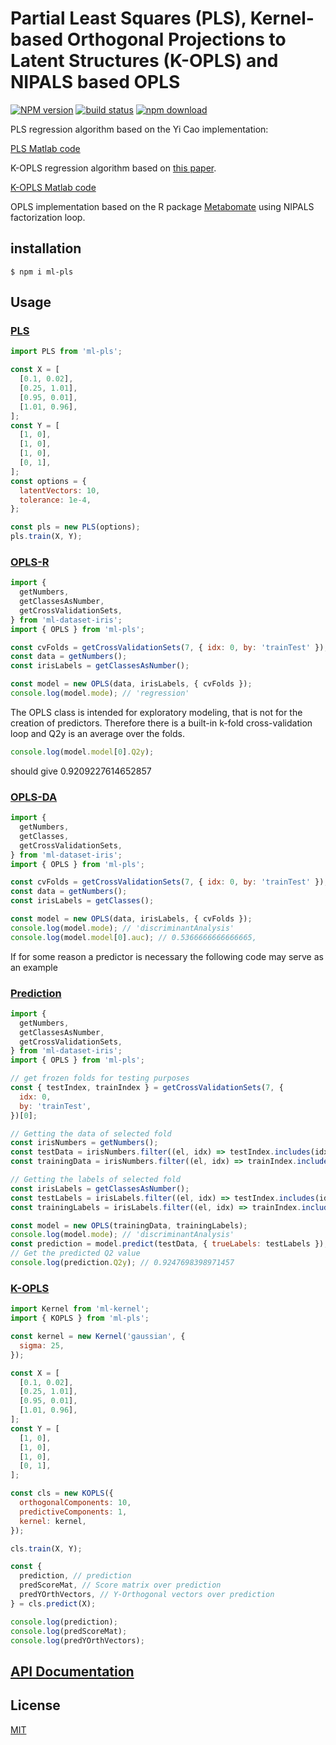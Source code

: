 # Partial Least Squares (PLS), Kernel-based Orthogonal Projections to Latent Structures (K-OPLS) and NIPALS based OPLS

[![NPM version][npm-image]][npm-url]
[![build status][ci-image]][ci-url]
[![npm download][download-image]][download-url]

PLS regression algorithm based on the Yi Cao implementation:

[PLS Matlab code](http://www.mathworks.com/matlabcentral/fileexchange/18760-partial-least-squares-and-discriminant-analysis)

K-OPLS regression algorithm based on [this paper](http://onlinelibrary.wiley.com/doi/10.1002/cem.1071/abstract).

[K-OPLS Matlab code](http://kopls.sourceforge.net/download.shtml)

OPLS implementation based on the R package [Metabomate](https://github.com/kimsche/MetaboMate) using NIPALS factorization loop.

## installation

`$ npm i ml-pls`

## Usage

### [PLS](./src/PLS.js)

```js
import PLS from 'ml-pls';

const X = [
  [0.1, 0.02],
  [0.25, 1.01],
  [0.95, 0.01],
  [1.01, 0.96],
];
const Y = [
  [1, 0],
  [1, 0],
  [1, 0],
  [0, 1],
];
const options = {
  latentVectors: 10,
  tolerance: 1e-4,
};

const pls = new PLS(options);
pls.train(X, Y);
```

### [OPLS-R](./src/OPLS.js)

```js
import {
  getNumbers,
  getClassesAsNumber,
  getCrossValidationSets,
} from 'ml-dataset-iris';
import { OPLS } from 'ml-pls';

const cvFolds = getCrossValidationSets(7, { idx: 0, by: 'trainTest' });
const data = getNumbers();
const irisLabels = getClassesAsNumber();

const model = new OPLS(data, irisLabels, { cvFolds });
console.log(model.mode); // 'regression'
```

The OPLS class is intended for exploratory modeling, that is not for the creation of predictors. Therefore there is a built-in k-fold cross-validation loop and Q2y is an average over the folds.

```js
console.log(model.model[0].Q2y);
```
should give 0.9209227614652857

### [OPLS-DA](./src/OPLS.js)

```js
import {
  getNumbers,
  getClasses,
  getCrossValidationSets,
} from 'ml-dataset-iris';
import { OPLS } from 'ml-pls';

const cvFolds = getCrossValidationSets(7, { idx: 0, by: 'trainTest' });
const data = getNumbers();
const irisLabels = getClasses();

const model = new OPLS(data, irisLabels, { cvFolds });
console.log(model.mode); // 'discriminantAnalysis'
console.log(model.model[0].auc); // 0.5366666666666665,
```

If for some reason a predictor is necessary the following code may serve as an example

### [Prediction](./src/OPLS.js)

```js
import {
  getNumbers,
  getClassesAsNumber,
  getCrossValidationSets,
} from 'ml-dataset-iris';
import { OPLS } from 'ml-pls';

// get frozen folds for testing purposes
const { testIndex, trainIndex } = getCrossValidationSets(7, {
  idx: 0,
  by: 'trainTest',
})[0];

// Getting the data of selected fold
const irisNumbers = getNumbers();
const testData = irisNumbers.filter((el, idx) => testIndex.includes(idx));
const trainingData = irisNumbers.filter((el, idx) => trainIndex.includes(idx));

// Getting the labels of selected fold
const irisLabels = getClassesAsNumber();
const testLabels = irisLabels.filter((el, idx) => testIndex.includes(idx));
const trainingLabels = irisLabels.filter((el, idx) => trainIndex.includes(idx));

const model = new OPLS(trainingData, trainingLabels);
console.log(model.mode); // 'discriminantAnalysis'
const prediction = model.predict(testData, { trueLabels: testLabels });
// Get the predicted Q2 value
console.log(prediction.Q2y); // 0.9247698398971457
```

### [K-OPLS](./src/KOPLS.js)

```js
import Kernel from 'ml-kernel';
import { KOPLS } from 'ml-pls';

const kernel = new Kernel('gaussian', {
  sigma: 25,
});

const X = [
  [0.1, 0.02],
  [0.25, 1.01],
  [0.95, 0.01],
  [1.01, 0.96],
];
const Y = [
  [1, 0],
  [1, 0],
  [1, 0],
  [0, 1],
];

const cls = new KOPLS({
  orthogonalComponents: 10,
  predictiveComponents: 1,
  kernel: kernel,
});

cls.train(X, Y);

const {
  prediction, // prediction
  predScoreMat, // Score matrix over prediction
  predYOrthVectors, // Y-Orthogonal vectors over prediction
} = cls.predict(X);

console.log(prediction);
console.log(predScoreMat);
console.log(predYOrthVectors);
```

## [API Documentation](http://mljs.github.io/pls/)

## License

[MIT](./LICENSE)

[npm-image]: https://img.shields.io/npm/v/ml-pls.svg?style=flat-square
[npm-url]: https://npmjs.org/package/ml-pls
[ci-image]: https://github.com/mljs/pls/workflows/Node.js%20CI/badge.svg?branch=master
[ci-url]: https://github.com/mljs/pls/actions?query=workflow%3A%22Node.js+CI%22
[download-image]: https://img.shields.io/npm/dm/ml-pls.svg?style=flat-square
[download-url]: https://npmjs.org/package/ml-pls
